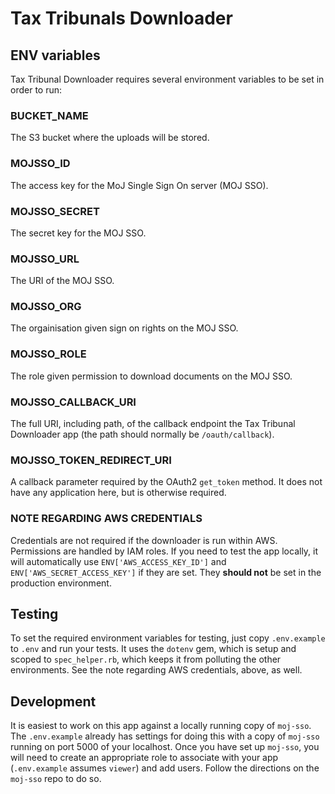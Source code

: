 # Tax Tribunals Downloader

## ENV variables

Tax Tribunal Downloader requires several environment variables to be set
in order to run:

### BUCKET_NAME

The S3 bucket where the uploads will be stored.

### MOJSSO_ID

The access key for the MoJ Single Sign On server (MOJ SSO).

### MOJSSO_SECRET

The secret key for the MOJ SSO.

### MOJSSO_URL

The URI of the MOJ SSO.

### MOJSSO_ORG

The orgainisation given sign on rights on the MOJ SSO.

### MOJSSO_ROLE

The role given permission to download documents on the MOJ SSO.

### MOJSSO_CALLBACK_URI

The full URI, including path, of the callback endpoint the Tax Tribunal
Downloader app (the path should normally be `/oauth/callback`).

### MOJSSO_TOKEN_REDIRECT_URI

A callback parameter required by the OAuth2 `get_token` method.  It does
not have any application here, but is otherwise required.

### NOTE REGARDING AWS CREDENTIALS

Credentials are not required if the downloader is run within AWS.
Permissions are handled by IAM roles.  If you need to test the app
locally, it will automatically use `ENV['AWS_ACCESS_KEY_ID']` and
`ENV['AWS_SECRET_ACCESS_KEY']` if they are set.  They **should not** be
set in the production environment.

## Testing

To set the required environment variables for testing, just copy
`.env.example` to `.env` and run your tests.  It uses the `dotenv` gem,
which is setup and scoped to `spec_helper.rb`, which keeps it from
polluting the other environments.  See the note regarding AWS
credentials, above, as well.

## Development

It is easiest to work on this app against a locally running copy of
`moj-sso`.  The `.env.example` already has settings for doing this with
a copy of `moj-sso` running on port 5000 of your localhost.  Once you
have set up `moj-sso`, you will need to create an appropriate role to
associate with your app (`.env.example` assumes `viewer`) and add users.
Follow the directions on the `moj-sso` repo to do so.
